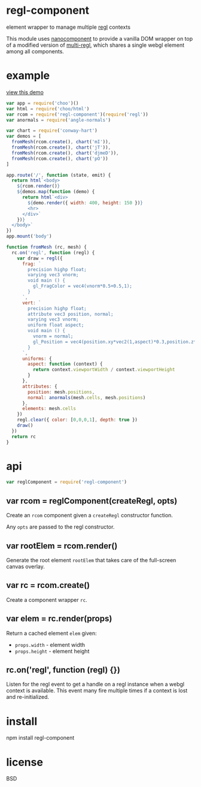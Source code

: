 # regl-component

element wrapper to manage multiple [regl][] contexts

This module uses [nanocomponent][] to provide a vanilla DOM wrapper on top of a
modified version of [multi-regl][], which shares a single webgl element among
all components.

[regl]: http://regl.party
[nanocomponent]: https://npmjs.com/package/nanocomponent
[multi-regl]: https://npmjs.com/package/multi-regl

# example

[view this demo](https://substack.neocities.org/example/regl-component.html)

``` js
var app = require('choo')()
var html = require('choo/html')
var rcom = require('regl-component')(require('regl'))
var anormals = require('angle-normals')

var chart = require('conway-hart')
var demos = [
  fromMesh(rcom.create(), chart('mI')),
  fromMesh(rcom.create(), chart('jT')),
  fromMesh(rcom.create(), chart('djmeD')),
  fromMesh(rcom.create(), chart('pO'))
]

app.route('/', function (state, emit) {
  return html`<body>
    ${rcom.render()}
    ${demos.map(function (demo) {
      return html`<div>
        ${demo.render({ width: 400, height: 150 })}
        <hr>
      </div>`
    })}
  </body>`
})
app.mount('body')

function fromMesh (rc, mesh) {
  rc.on('regl', function (regl) {
    var draw = regl({
      frag: `
        precision highp float;
        varying vec3 vnorm;
        void main () {
          gl_FragColor = vec4(vnorm*0.5+0.5,1);
        }
      `,
      vert: `
        precision highp float;
        attribute vec3 position, normal;
        varying vec3 vnorm;
        uniform float aspect;
        void main () {
          vnorm = normal;
          gl_Position = vec4(position.xy*vec2(1,aspect)*0.3,position.z*0.1+0.1,1);
        }
      `,
      uniforms: {
        aspect: function (context) {
          return context.viewportWidth / context.viewportHeight
        }
      },
      attributes: {
        position: mesh.positions,
        normal: anormals(mesh.cells, mesh.positions)
      },
      elements: mesh.cells
    })
    regl.clear({ color: [0,0,0,1], depth: true })
    draw()
  })
  return rc
}
```

# api

``` js
var reglComponent = require('regl-component')
```

## var rcom = reglComponent(createRegl, opts)

Create an `rcom` component given a `createRegl` constructor function.

Any `opts` are passed to the regl constructor.

## var rootElem = rcom.render()

Generate the root element `rootElem` that takes care of the full-screen canvas
overlay.

## var rc = rcom.create()

Create a component wrapper `rc`.

## var elem = rc.render(props)

Return a cached element `elem` given:

* `props.width` - element width
* `props.height` - element height

## rc.on('regl', function (regl) {})

Listen for the regl event to get a handle on a regl instance when a webgl
context is available. This event many fire multiple times if a context is lost
and re-initialized.

# install

npm install regl-component

# license

BSD
